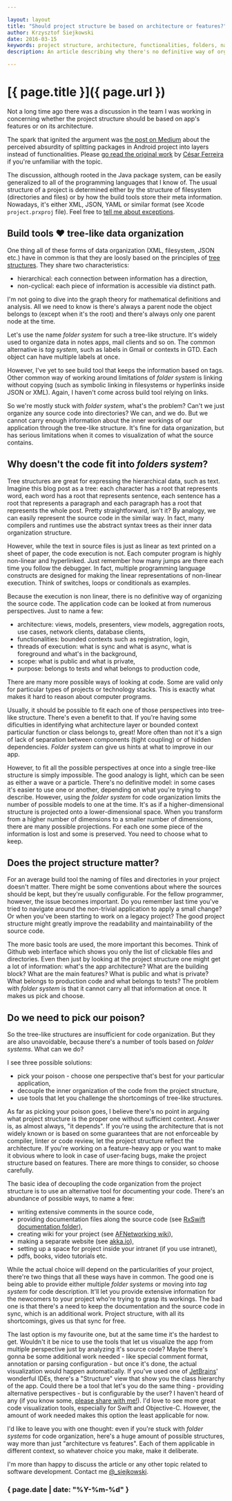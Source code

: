 ```yaml
---

layout: layout
title: "Should project structure be based on architecture or features?"
author: Krzysztof Siejkowski
date: 2016-03-15
keywords: project structure, architecture, functionalities, folders, names
description: An article describing why there's no definitive way of organizing the source code and what can be done to improve project structure readability.

---
```

# [{ page.title }]({ page.url })

Not a long time ago there was a discussion in the team I was working in concerning whether the project structure should be based on app's features or on its architecture.

The spark that ignited the argument was [the post on Medium](https://medium.com/the-engineering-team/package-by-features-not-layers-2d076df1964d#.p2cemmvb7) about the perceived absurdity of splitting packages in Android project into layers instead of functionalities. Please [go read the original work](https://medium.com/the-engineering-team/package-by-features-not-layers-2d076df1964d#.p2cemmvb7) by [César Ferreira](http://cesarferreira.com) if you're unfamiliar with the topic.

The discussion, although rooted in the Java package system, can be easily generalized to all of the programming languages that I know of. The usual structure of a project is determined either by the structure of filesystem (directories and files) or by how the build tools store their meta information. Nowadays, it's either XML, JSON, YAML or similar format (see Xcode `project.prxproj` file). Feel free to [tell me about exceptions](https://twitter.com/_siejkowski). 

## Build tools ❤️ tree-like data organization

One thing all of these forms of data organization (XML, filesystem, JSON etc.) have in common is that they are loosly based on the principles of [tree structures](https://en.wikipedia.org/wiki/Tree_(data_structure)). They share two characteristics:

* hierarchical: each connection between information has a direction,
* non-cyclical: each piece of information is accessible via distinct path.

I'm not going to dive into the graph theory for mathematical definitions and analysis. All we need to know is there's always a parent node the object belongs to (except when it's the root) and there's always only one parent node at the time.

Let's use the name *folder system* for such a tree-like structure. It's widely used to organize data in notes apps, mail clients and so on. The common alternative is *tag system*, such as labels in Gmail or contexts in GTD. Each object can have multiple labels at once. 

However, I've yet to see build tool that keeps the information based on tags. Other common way of working around limitations of *folder system* is linking without copying (such as symbolic linking in filesystems or hyperlinks inside JSON or XML). Again, I haven't come across build tool relying on links.

So we're mostly stuck with *folder system*, what's the problem? Can't we just organize any source code into directories? We can, and we do. But we cannot carry enough information about the inner workings of our application through the tree-like structure. It's fine for data organization, but has serious limitations when it comes to visualization of what the source contains.

## Why doesn't the code fit into *folders system*?

Tree structures are great for expressing the hierarchical data, such as text. Imagine this blog post as a tree: each character has a root that represents word, each word has a root that represents sentence, each sentence has a root that represents a paragraph and each paragraph has a root that represents the whole post. Pretty straightforward, isn't it? By analogy, we can easily represent the source code in the similar way. In fact, many compilers and runtimes use the abstract syntax trees as their inner data organization structure. 

However, while the text in source files is just as linear as text printed on a sheet of paper, the code execution is not. Each computer program is highly non-linear and hyperlinked. Just remember how many jumps are there each time you follow the debugger. In fact, multiple programming language constructs are designed for making the linear representations of non-linear execution. Think of switches, loops or conditionals as examples.

Because the execution is non linear, there is no definitive way of organizing the source code. The application code can be looked at from numerous perspectives. Just to name a few: 

* architecture: views, models, presenters, view models, aggregation roots, use cases, network clients, database clients, 
* functionalities: bounded contexts such as registration, login, 
* threads of execution: what is sync and what is async, what is foreground and what's in the background,
* scope: what is public and what is private, 
* purpose: belongs to tests and what belongs to production code, 

There are many more possible ways of looking at code. Some are valid only for particular types of projects or technology stacks. This is exactly what makes it hard to reason about computer programs.

Usually, it should be possible to fit each one of those perspectives into tree-like structure. There's even a benefit to that. If you're having some dificulties in identifying what architecture layer or bounded context particular function or class belongs to, great! More often than not it's a sign of lack of separation between components (tight coupling) or of hidden dependencies. *Folder system* can give us hints at what to improve in our app.

However, to fit all the possible perspectives at once into a single tree-like structure is simply impossible. The good analogy is light, which can be seen as either a wave or a particle. There's no definitive model: in some cases it's easier to use one or another, depending on what you're trying to describe. However, using the *folder system* for code organization limits the number of possible models to one at the time. It's as if a higher-dimensional structure is projected onto a lower-dimensional space. When you transform from a higher number of dimensions to a smaller number of dimensions, there are many possible projections. For each one some piece of the information is lost and some is preserved. You need to choose what to keep. 

## Does the project structure matter?

For an average build tool the naming of files and directories in your project doesn't matter. There might be some conventions about where the sources should be kept, but they're usually configurable. For the fellow programmer, however, the issue becomes important. Do you remember last time you've tried to navigate around the non-trivial application to apply a small change? Or when you've been starting to work on a legacy project? The good project structure might greatly improve the readability and maintainability of the source code. 

The more basic tools are used, the more important this becomes. Think of Github web interface which shows you only the list of clickable files and directories. Even then just by looking at the project structure one might get a lot of information: what's the app architecture? What are the building block? What are the main features? What is public and what is private? What belongs to production code and what belongs to tests? The problem with *folder system* is that it cannot carry all that information at once. It makes us pick and choose.

## Do we need to pick our poison?

So the tree-like structures are insufficient for code organization. But they are also unavoidable, because there's a number of tools based on *folder systems*. What can we do?

I see three possible solutions:

* pick your poison - choose one perspective that's best for your particular application,
* decouple the inner organization of the code from the project structure,
* use tools that let you challenge the shortcomings of tree-like structures.

As far as picking your poison goes, I believe there's no point in arguing what project structure is the proper one without sufficient context. Answer is, as almost always, "it depends". If you're using the architecture that is not widely known or is based on some guarantees that are not enforceable by compiler, linter or code review, let the project structure reflect the architecture. If you're working on a feature-heavy app or you want to make it obvious where to look in case of user-facing bugs, make the project structure based on features. There are more things to consider, so choose carefully.
 
The basic idea of decoupling the code organization from the project structure is to use an alternative tool for documenting your code. There's an abundance of possible ways, to name a few:

* writing extensive comments in the source code,
* providing documentation files along the source code (see [RxSwift documentation folder](https://github.com/ReactiveX/RxSwift/tree/master/Documentation)),
* creating wiki for your project (see [AFNetworking wiki](https://github.com/AFNetworking/AFNetworking/wiki)),
* making a separate website (see [akka.io](http://akka.io)),
* setting up a space for project inside your intranet (if you use intranet),
* pdfs, books, video tutorials etc.

While the actual choice will depend on the particularities of your project, there're two things that all these ways have in common. The good one is being able to provide either multiple *folder systems* or moving into *tag system* for code description. It'll let you provide extensive information for the newcomers to your project who're trying to grasp its workings. The bad one is that there's a need to keep the documentation and the source code in sync, which is an additional work. Project structure, with all its shortcomings, gives us that sync for free.

The last option is my favourite one, but at the same time it's the hardest to get. Wouldn't it be nice to use the tools that let us visualize the app from multiple perspective just by analyzing it's source code? Maybe there's gonna be some additional work needed - like special comment format, annotation or parsing configuration - but once it's done, the actual visualization would happen automatically. If you've used one of [JetBrains](https://www.jetbrains.com)' wonderful IDEs, there's a "Structure" view that show you the class hierarchy of the app. Could there be a tool that let's you do the same thing - providing alternative perspectives - but is configurable by the user? I haven't heard of any (if you know some, [please share with me!](https://twitter.com/_siejkowski)). I'd love to see more great code visualization tools, especially for Swift and Objective-C. However, the amount of work needed makes this option the least applicable for now.

I'd like to leave you with one thought: even if you're stuck with *folder systems* for code organization, here's a huge amount of possible structures, way more than just "architecture vs features". Each of them applicable in different context, so whatever choice you make, make it deliberate.

I'm more than happy to discuss the article or any other topic related to software development. Contact me [@\_siejkowski](https://twitter.com/_siejkowski). 

### { page.date | date: "%Y-%m-%d" }
